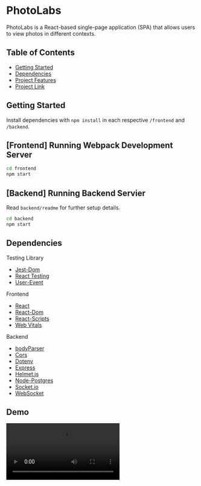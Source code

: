 # PhotoLabs

PhotoLabs is a React-based single-page application (SPA) that allows users to view photos in different contexts.


## Table of Contents
- [Getting Started](#getting-started)
- [Dependencies](#dependencies)
- [Project Features](#project-features)
- [Project Link](#live-link)


## Getting Started

Install dependencies with `npm install` in each respective `/frontend` and `/backend`.

## [Frontend] Running Webpack Development Server

```sh
cd frontend
npm start
```

## [Backend] Running Backend Servier

Read `backend/readme` for further setup details.

```sh
cd backend
npm start
```

## Dependencies

Testing Library
- [Jest-Dom](https://github.com/testing-library/jest-dom)
- [React Testing](https://www.npmjs.com/package/@testing-library/react)
- [User-Event](https://github.com/testing-library/user-event)

Frontend 
- [React](https://react.dev/)
- [React-Dom](https://www.npmjs.com/package/react-dom)
- [React-Scripts](https://www.npmjs.com/package/react-scripts)
- [Web Vitals](https://github.com/GoogleChrome/web-vitals#readme)

Backend 
- [bodyParser](https://expressjs.com/en/resources/middleware/body-parser.html)
- [Cors](https://github.com/expressjs/cors#readme)
- [Dotenv](https://www.dotenv.org/)
- [Express](https://expressjs.com/)
- [Helmet.js](https://helmetjs.github.io/)
- [Node-Postgres](https://node-postgres.com/)
- [Socket.io](https://socket.io/)
- [WebSocket](https://github.com/websockets/ws?tab=readme-ov-file)


## Demo

<video src='/docs/photolabs-demo.mov'>


## Project Features

* Users can click on a specific topic in the navigation bar to view photos in that category
* Users can click on the PhotoLabs logo to view all photos in the app
* Users can favourite a photo by click on the heart icon
* When there are favourited photos, the heart icon in the top right notifies the users that they have photos favourited
* Users can select a photo to view a larger version in a modal
* Similar photos to the selected photo appear in the modal
